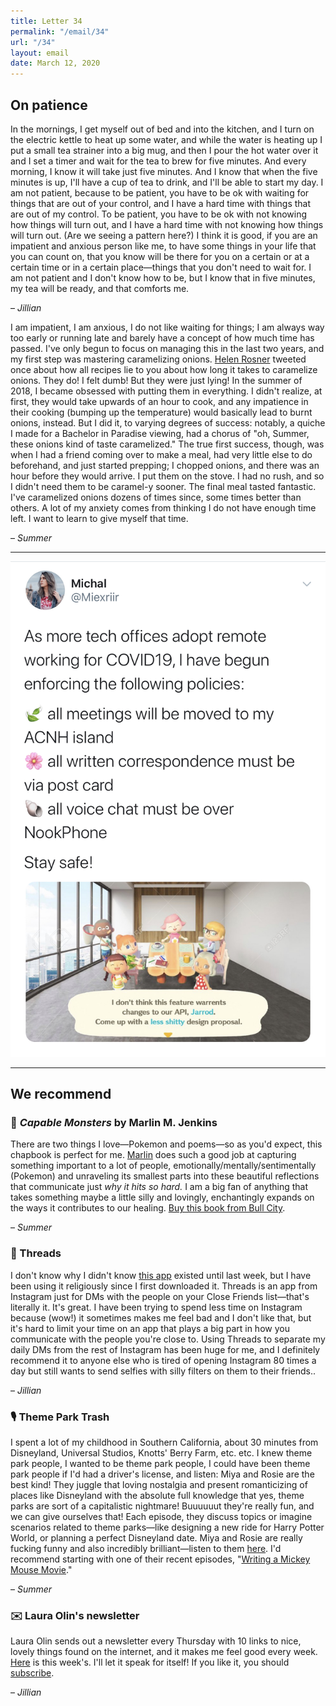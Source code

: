 ```yaml
---
title: Letter 34
permalink: "/email/34"
url: "/34"
layout: email
date: March 12, 2020
---
```


## On patience

In the mornings, I get myself out of bed and into the kitchen, and I turn on the electric kettle to heat up some water, and while the water is heating up I put a small tea strainer into a big mug, and then I pour the hot water over it and I set a timer and wait for the tea to brew for five minutes. And every morning, I know it will take just five minutes. And I know that when the five minutes is up, I'll have a cup of tea to drink, and I'll be able to start my day. I am not patient, because to be patient, you have to be ok with waiting for things that are out of your control, and I have a hard time with things that are out of my control. To be patient, you have to be ok with not knowing how things will turn out, and I have a hard time with not knowing how things will turn out. (Are we seeing a pattern here?) I think it is good, if you are an impatient and anxious person like me, to have some things in your life that you can count on, that you know will be there for you on a certain or at a certain time or in a certain place—things that you don't need to wait for. I am not patient and I don't know how to be, but I know that in five minutes, my tea will be ready, and that comforts me.  

– *Jillian*

I am impatient, I am anxious, I do not like waiting for things; I am always way too early or running late and barely have a concept of how much time has passed. I've only begun to focus on managing this in the last two years, and my first step was mastering caramelizing onions. [Helen Rosner](https://twitter.com/hels) tweeted once about how all recipes lie to you about how long it takes to caramelize onions. They do! I felt dumb! But they were just lying! In the summer of 2018, I became obsessed with putting them in everything. I didn't realize, at first, they would take upwards of an hour to cook, and any impatience in their cooking (bumping up the temperature) would basically lead to burnt onions, instead. But I did it, to varying degrees of success: notably, a quiche I made for a Bachelor in Paradise viewing, had a chorus of "oh, Summer, these onions kind of taste caramelized." The true first success, though, was when I had a friend coming over to make a meal, had very little else to do beforehand, and just started prepping; I chopped onions, and there was an hour before they would arrive. I put them on the stove. I had no rush, and so I didn't need them to be caramel-y sooner. The final meal tasted fantastic. I've caramelized onions dozens of times since, some times better than others. A lot of my anxiety comes from thinking I do not have enough time left. I want to learn to give myself that time.

– *Summer*

<hr>

<a href="https://twitter.com/miexriir/status/1235978009099653120?s=21">
  <img src="/assets/images/tweets/34.jpeg" class="tweet">
</a>

<hr>

## We recommend

### 📖 *Capable Monsters* by Marlin M. Jenkins

There are two things I love—Pokemon and poems—so as you'd expect, this chapbook is perfect for me. [Marlin](https://twitter.com/Marlin_Poet) does such a good job at capturing something important to a lot of people, emotionally/mentally/sentimentally (Pokemon) and unraveling its smallest parts into these beautiful reflections that communicate just *why it hits so hard.* I am a big fan of anything that takes something maybe a little silly and lovingly, enchantingly expands on the ways it contributes to our healing. [Buy this book from Bull City](https://bullcitypress.com/product/capable-monsters-by-marlin-m-jenkins/).

– *Summer*

### 📱 Threads

I don't know why I didn't know [this app](https://apps.apple.com/us/app/threads-from-instagram/id1473867767) existed until last week, but I have been using it religiously since I first downloaded it. Threads is an app from Instagram just for DMs with the people on your Close Friends list—that's literally it. It's great. I have been trying to spend less time on Instagram because (wow!) it sometimes makes me feel bad and I don't like that, but it's hard to limit your time on an app that plays a big part in how you communicate with the people you're close to. Using Threads to separate my daily DMs from the rest of Instagram has been huge for me, and I definitely recommend it to anyone else who is tired of opening Instagram 80 times a day but still wants to send selfies with silly filters on them to their friends..

– *Jillian*

### 🎙️ Theme Park Trash

I spent a lot of my childhood in Southern California, about 30 minutes from Disneyland, Universal Studios, Knotts' Berry Farm, etc. etc. I knew theme park people, I wanted to be theme park people, I could have been theme park people if I'd had a driver's license, and listen: Miya and Rosie are the best kind! They juggle that loving nostalgia and present romanticizing of places like Disneyland with the absolute full knowledge that yes, theme parks are sort of a capitalistic nightmare! Buuuuuut they're really fun, and we can give ourselves that! Each episode, they discuss topics or imagine scenarios related to theme parks—like designing a new ride for Harry Potter World, or planning a perfect Disneyland date. Miya and Rosie are really fucking funny and also incredibly brilliant—listen to them [here](https://open.spotify.com/show/3j5OKiJ2r5PUideL79YfNL). I'd recommend starting with one of their recent episodes, "[Writing a Mickey Mouse Movie](https://open.spotify.com/episode/3ydZAXqUtRvjnPotY9BRA6)."

– *Summer*

### ✉️ Laura Olin's newsletter

Laura Olin sends out a newsletter every Thursday with 10 links to nice, lovely things found on the internet, and it makes me feel good every week. [Here](https://mailchi.mp/lauraolin.com/101-1183253?e=01aecfd511) is this week's. I'll let it speak for itself! If you like it, you should [subscribe](https://tumblr.us12.list-manage.com/subscribe?u=8014320de9941eaab79e8a1ce&id=a6274aff24).

– *Jillian*
